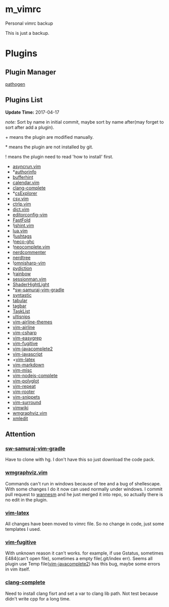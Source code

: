 # m_vimrc #

Personal vimrc backup

This is just a backup.

# Plugins #

## Plugin Manager ##

[pathogen](https://github.com/tpope/vim-pathogen)

## Plugins List ##

**Update Time:** 2017-04-17

*note:* Sort by name in initial commit,
maybe sort by name after(may forget to sort after add a plugin).

\+ means the plugin are modified manually.

\* means the plugin are not installed by git.

\! means the plugin need to read 'how to install' first.

* [asyncrun.vim](https://github.com/skywind3000/asyncrun.vim.git)
* \*[authorinfo](https://github.com/dantezhu/authorinfo.git)
* [bufferhint](https://github.com/bsdelf/bufferhint.git)
* [calendar.vim](https://github.com/itchyny/calendar.vim)
* [clang-complete](https://github.com/Rip-Rip/clang_complete.git)
* \*[csExplorer](https://github.com/scwbin/csExplorer)
* [csv.vim](https://github.com/chrisbra/csv.vim.git)
* [ctrlp.vim](https://github.com/ctrlpvim/ctrlp.vim)
* [dict.vim](https://github.com/iamcco/dict.vim.git)
* [editorconfig-vim](https://github.com/editorconfig/editorconfig-vim.git)
* [FastFold](https://github.com/Konfekt/FastFold.git)
* \![jshint.vim](https://github.com/walm/jshint.vim.git)
* [lua.vim](https://github.com/vim-scripts/lua.vim.git)
* \![lushtags](https://github.com/bitc/lushtags.git)
* \![neco-ghc](https://github.com/eagletmt/neco-ghc)
* \![neocomplete.vim](https://github.com/Shougo/neocomplete.vim.git)
* [nerdcommenter](https://github.com/scrooloose/nerdcommenter.git)
* [nerdtree](https://github.com/scrooloose/nerdtree.git)
* \![omnisharp-vim](https://github.com/OmniSharp/omnisharp-vim.git)
* [pydiction](https://github.com/rkulla/pydiction.git)
* \![rainbow](https://github.com/luochen1990/rainbow.git)
* [sessionman.vim](https://github.com/vim-scripts/sessionman.vim.git)
* [ShaderHightLight](http://git.oschina.net/qiuchangjie/ShaderHighLight)
* \*[sw-samuraj-vim-gradle](https://bitbucket.org/sw-samuraj/vim-gradle)
* [syntastic](https://github.com/vim-syntastic/syntastic.git)
* [tabular](https://github.com/godlygeek/tabular.git)
* [tagbar](https://github.com/majutsushi/tagbar.git)
* [TaskList](https://github.com/vim-scripts/TaskList.vim)
* [ultisnips](https://github.com/SirVer/ultisnips)
* [vim-airline-themes](https://github.com/vim-airline/vim-airline-themes.git)
* [vim-airline](https://github.com/vim-airline/vim-airline.git)
* [vim-csharp](https://github.com/OrangeT/vim-csharp.git)
* [vim-easygrep](https://github.com/dkprice/vim-easygrep.git)
* [vim-fugitive](https://github.com/tpope/vim-fugitive.git)
* [vim-javacomplete2](https://github.com/artur-shaik/vim-javacomplete2.git)
* [vim-javascript](https://github.com/pangloss/vim-javascript.git)
* \+[vim-latex](https://github.com/vim-latex/vim-latex.git)
* [vim-markdown](https://github.com/plasticboy/vim-markdown.git)
* [vim-misc](https://github.com/xolox/vim-misc.git)
* [vim-nodejs-complete](https://github.com/myhere/vim-nodejs-complete.git)
* [vim-polyglot](https://github.com/sheerun/vim-polyglot.git)
* [vim-repeat](https://github.com/tpope/vim-repeat.git)
* [vim-rooter](https://github.com/airblade/vim-rooter.git)
* [vim-snippets](https://github.com/honza/vim-snippets.git)
* [vim-surround](https://github.com/tpope/vim-surround.git)
* [vimwiki](https://github.com/vimwiki/vimwiki.git)
* [wmgraphviz.vim](https://github.com/wannesm/wmgraphviz.vim)
* [xmledit](https://github.com/sukima/xmledit.git)

## Attention ##

### [sw-samuraj-vim-gradle](https://bitbucket.org/sw-samuraj/vim-gradle) ###

Have to clone with hg.
I don't have this so just download the code pack.

### [wmgraphviz.vim](https://github.com/wannesm/wmgraphviz.vim) ###

Commands can't run in windows because of tee and a bug of shellescape.
With some changes I do it now can used normally under windows.
I commit pull request to [wannesm](https://github.com/wannesm) and he just merged it into repo,
so actually there is no edit in the plugin.

### [vim-latex](https://github.com/vim-latex/vim-latex.git) ###

All changes have been moved to vimrc file.
So no change in code,
just some templates I used.

### [vim-fugitive](https://github.com/tpope/vim-fugitive.git) ###

With unknown reason it can't works.
for example,
if use Gstatus,
sometimes E484(can't open file),
sometimes a empty file(.git/index err).
Seems all plugin use Temp file([vim-javacomplete2](https://github.com/artur-shaik/vim-javacomplete2.git)) has this bug,
maybe some errors in vim itself.

### [clang-complete](https://github.com/Rip-Rip/clang_complete.git) ###

Need to install clang fisrt and set a var to clang lib path.
Not test because didn't write cpp for a long time.

